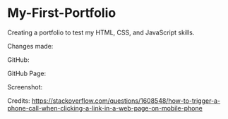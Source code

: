# My-First-Portfolio
Creating a portfolio to test my HTML, CSS, and JavaScript skills.

Changes made:

GitHub: 

GitHub Page:

Screenshot:


Credits:
https://stackoverflow.com/questions/1608548/how-to-trigger-a-phone-call-when-clicking-a-link-in-a-web-page-on-mobile-phone